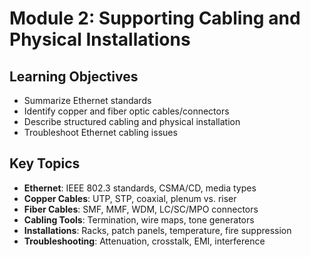 # Module 2: Supporting Cabling and Physical Installations

## Learning Objectives
- Summarize Ethernet standards
- Identify copper and fiber optic cables/connectors
- Describe structured cabling and physical installation
- Troubleshoot Ethernet cabling issues

## Key Topics
- **Ethernet**: IEEE 802.3 standards, CSMA/CD, media types
- **Copper Cables**: UTP, STP, coaxial, plenum vs. riser
- **Fiber Cables**: SMF, MMF, WDM, LC/SC/MPO connectors
- **Cabling Tools**: Termination, wire maps, tone generators
- **Installations**: Racks, patch panels, temperature, fire suppression
- **Troubleshooting**: Attenuation, crosstalk, EMI, interference
